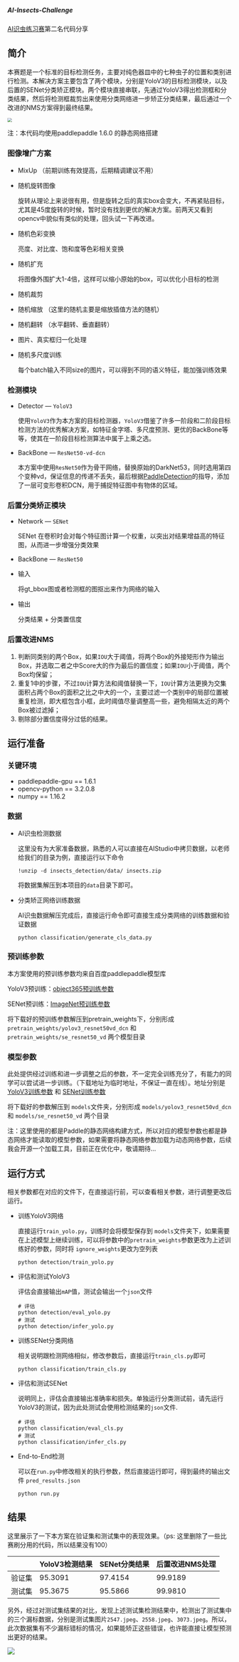 ##### AI-Insects-Challenge
[AI识虫练习赛](https://aistudio.baidu.com/aistudio/competition/detail/24)第二名代码分享

## 简介

本赛题是一个标准的目标检测任务，主要对纯色器皿中的七种虫子的位置和类别进行检测。本解决方案主要包含了两个模块，分别是YoloV3的目标检测模块，以及后置的SENet分类矫正模块。两个模块直接串联，先通过YoloV3得出检测框和分类结果，然后将检测框裁剪出来使用分类网络进一步矫正分类结果，最后通过一个改进的NMS方案得到最终结果。

<img src="test_img/insects_result.png" style="zoom:60%" />

注：本代码均使用paddlepaddle 1.6.0 的静态网络搭建

### 图像增广方案

- MixUp （前期训练有效提高，后期精调建议不用）

- 随机旋转图像

  旋转从理论上来说很有用，但是旋转之后的真实box会变大，不再紧贴目标，尤其是45度旋转的时候，暂时没有找到更优的解决方案。前两天又看到opencv中貌似有类似的处理，回头试一下再改进。

- 随机色彩变换

  亮度、对比度、饱和度等色彩相关变换

- 随机扩充

  将图像外围扩大1-4倍，这样可以缩小原始的box，可以优化小目标的检测

- 随机裁剪

- 随机缩放 （这里的随机主要是缩放插值方法的随机）

- 随机翻转 （水平翻转、垂直翻转）

- 图片、真实框归一化处理

- 随机多尺度训练

  每个batch输入不同size的图片，可以得到不同的语义特征，能加强训练效果

### 检测模块

- Detector — `YoloV3`

  使用`YoloV3`作为本方案的目标检测器，`YoloV3`借鉴了许多一阶段和二阶段目标检测方法的优秀解决方案，如特征金字塔、多尺度预测、更优的BackBone等等，使其在一阶段目标检测算法中属于上乘之选。

- BackBone — `ResNet50-vd-dcn`

  本方案中使用`ResNet50`作为骨干网络，替换原始的DarkNet53，同时选用第四个变种vd，保证信息的传递不丢失，最后根据[PaddleDetection](https://github.com/PaddlePaddle/PaddleDetection)的指导，添加了一层可变形卷积DCN，用于捕捉特征图中有物体的区域。

### 后置分类矫正模块

- Network — `SENet` 

  SENet 在卷积时会对每个特征图计算一个权重，以突出对结果增益高的特征图，从而进一步增强分类效果

- BackBone — `ResNet50`

- 输入

  将gt_bbox图或者检测框的图抠出来作为网络的输入

- 输出

  分类结果 + 分类置信度

### 后置改进NMS

1. 判断同类别的两个Box，如果`IOU`大于阈值，将两个Box的外接矩形作为输出Box，并选取二者之中Score大的作为最后的置信度；如果`IOU`小于阈值，两个Box均保留；
2. 重复1中的步骤，不过`IOU`计算方法和阈值替换一下，`IOU`计算方法更换为交集面积占两个Box的面积之比之中大的一个，主要过滤一个类别中的局部位置被重复检测，即大框包含小框，此时阈值尽量调整高一些，避免相隔太近的两个Box被过滤掉；
3. 剔除部分置信度得分过低的结果。



## 运行准备

### 关键环境

- paddlepaddle-gpu == 1.6.1
- opencv-python == 3.2.0.8
- numpy == 1.16.2

### 数据

- AI识虫检测数据

  这里没有为大家准备数据，熟悉的人可以直接在AIStudio中拷贝数据，以老师给我们的目录为例，直接运行以下命令

  ```shell
  !unzip -d insects_detection/data/ insects.zip
  ```

  将数据集解压到本项目的`data`目录下即可。

- 分类矫正网络训练数据

  AI识虫数据解压完成后，直接运行命令即可直接生成分类网络的训练数据和验证数据

  ```shell
  python classification/generate_cls_data.py
  ```

### 预训练参数

本方案使用的预训练参数均来自百度paddlepaddle模型库

YoloV3预训练：[object365预训练参数](https://paddlemodels.bj.bcebos.com/object_detection/yolov3_r50vd_dcn.tar)

SENet预训练：[ImageNet预训练参数](https://paddle-imagenet-models-name.bj.bcebos.com/SE_ResNet50_vd_pretrained.tar)

将下载好的预训练参数解压到pretrain_weights下，分别形成 `pretrain_weights/yolov3_resnet50vd_dcn` 和 `pretrain_weights/se_resnet50_vd` 两个模型目录

### 模型参数

此处提供经过训练和进一步调整之后的参数，不一定完全训练充分了，有能力的同学可以尝试进一步训练。（下载地址为临时地址，不保证一直在线）。地址分别是 [YoloV3训练参数](http://47.103.216.113:8080/yolov3_resnet50vd_dcn_insects.zip) 和 [SENet训练参数](http://47.103.216.113:8080/se_resnet50_vd.zip)

将下载好的参数解压到 `models`文件夹，分别形成 `models/yolov3_resnet50vd_dcn` 和 `models/se_resnet50_vd` 两个目录

注：这里使用的都是Paddle的静态网络构建方式，所以对应的模型参数也都是静态网络才能读取的模型参数，如果需要将静态网络参数加载为动态网络参数，后续我会开源一个加载工具，目前正在优化中，敬请期待...

## 运行方式

相关参数都在对应的文件下，在直接运行前，可以查看相关参数，进行调整更改后运行。

- 训练YoloV3网络

  直接运行`train_yolo.py`，训练时会将模型保存到 `models`文件夹下，如果需要在上述模型上继续训练，可以将参数中的`pretrain_weights`参数更改为上述训练好的参数，同时将 `ignore_weights`更改为空列表

  ```shell
  python detection/train_yolo.py
  ```

  

- 评估和测试YoloV3

  评估会直接输出`mAP`值，测试会输出一个`json`文件

  ```shell
  # 评估
  python detection/eval_yolo.py
  # 测试
  python detection/infer_yolo.py
  ```

  

- 训练SENet分类网络

  相关说明跟检测网络相似，修改参数后，直接运行`train_cls.py`即可

  ```shell
  python classification/train_cls.py
  ```

  

- 评估和测试SENet

  说明同上，评估会直接输出准确率和损失。单独运行分类测试前，请先运行YoloV3的测试，因为此处测试会使用检测结果的`json`文件.

  ```shell
  # 评估
  python classification/eval_cls.py
  # 测试
  python classification/infer_cls.py
  ```

  

- End-to-End检测

  可以在`run.py`中修改相关的执行参数，然后直接运行即可，得到最终的输出文件 `pred_results.json`

  ```shell
  python run.py
  ```



## 结果

这里展示了一下本方案在验证集和测试集中的表现效果。（ps: 这里删除了一些比赛刷分用的代码，所以结果没有100）

|        | YoloV3检测结果 | SENet分类结果 | 后置改进NMS处理 |
| ------ | -------------- | ------------- | --------------- |
| 验证集 | 95.3091        | 97.4154       | 99.9189         |
| 测试集 | 95.3675        | 95.5866       | 99.9810         |

  另外，经过对测试集结果的对比，发现上述测试集检测结果中，检测出了测试集中的三个漏标数据，分别是测试集图片`2547.jpeg`、`2558.jpeg`、`3073.jpeg`。所以，此次数据集有不少漏标错标的情况，如果能矫正这些错误，也许能直接让模型预测出更好的结果。

<img src="test_img/error_label3.png" style="zoom:100%" />


